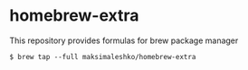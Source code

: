 # homebrew-extra

This repository provides formulas for brew package manager

```
$ brew tap --full maksimaleshko/homebrew-extra
```
